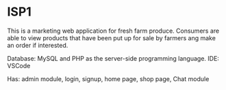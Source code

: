 # ISP1

This is a marketing web application for fresh farm produce. Consumers are able to view products that have been put up for sale by farmers ang make an order if interested.

Database: MySQL and PHP as the server-side programming language. IDE: VSCode

Has: admin module, login, signup, home page, shop page, Chat module
